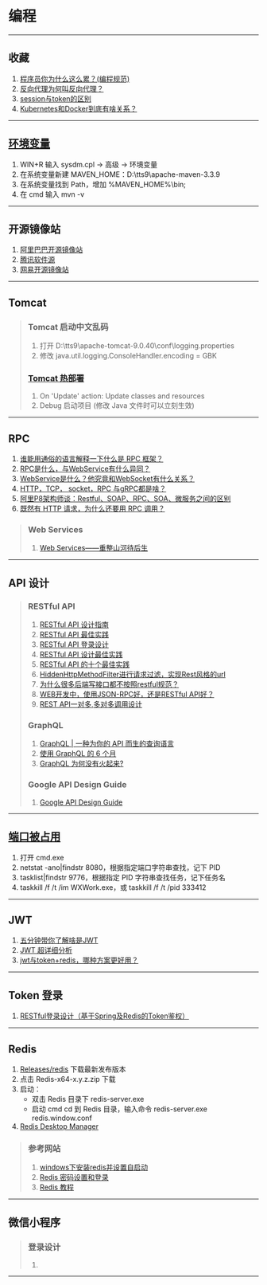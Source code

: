 # 编程

---
## 收藏
1. [程序员你为什么这么累？(编程规范)](https://zhuanlan.zhihu.com/p/28705206)
2. [反向代理为何叫反向代理？](https://www.zhihu.com/question/24723688)
3. [session与token的区别](https://www.cnblogs.com/shijianchuzhenzhi/p/12317439.html)
4. [Kubernetes和Docker到底有啥关系？](https://zhuanlan.zhihu.com/p/87186261)
---
## [环境变量](http://www.xitongcheng.com/jiaocheng/dnrj_article_44449.html)
1. WIN+R 输入 sysdm.cpl → 高级 → 环境变量
2. 在系统变量新建 MAVEN_HOME：D:\tts9\apache-maven-3.3.9
3. 在系统变量找到 Path，增加 %MAVEN_HOME%\bin;
4. 在 cmd 输入 mvn -v
---
## 开源镜像站
1. [阿里巴巴开源镜像站](https://developer.aliyun.com/mirror/)
2. [腾讯软件源](https://mirrors.cloud.tencent.com)
3. [网易开源镜像站](https://mirrors.163.com/)
---
## Tomcat
>### Tomcat 启动中文乱码
>1. 打开 D:\tts9\apache-tomcat-9.0.40\conf\logging.properties
>2. 修改 java.util.logging.ConsoleHandler.encoding = GBK
>### [Tomcat 热部署](https://blog.csdn.net/w15321271041/article/details/80597962)
>1. On 'Update' action: Update classes and resources
>2. Debug 启动项目 (修改 Java 文件时可以立刻生效)
---
## RPC
1. [谁能用通俗的语言解释一下什么是 RPC 框架？](https://www.zhihu.com/question/25536695)
2. [RPC是什么，与WebService有什么异同？](https://zhuanlan.zhihu.com/p/97640202)
3. [WebService是什么？他究竟和WebSocket有什么关系？](https://cloud.tencent.com/developer/article/1405501)
4. [HTTP，TCP， socket，RPC 与gRPC都是啥？](https://www.jianshu.com/p/959030de7f1c)
5. [阿里P8架构师谈：Restful、SOAP、RPC、SOA、微服务之间的区别](https://youzhixueyuan.com/the-difference-between-restful-soap-rpc-soa-and-micro-service.html)
6. [既然有 HTTP 请求，为什么还要用 RPC 调用？](https://www.zhihu.com/question/41609070)
>### Web Services
>1. [Web Services——重整山河待后生](https://zhuanlan.zhihu.com/p/26252433)
---
## API 设计
>### RESTful API
>1. [RESTful API 设计指南](https://www.ruanyifeng.com/blog/2014/05/restful_api.html)
>2. [RESTful API 最佳实践](https://www.ruanyifeng.com/blog/2018/10/restful-api-best-practices.html)
>3. [RESTful API 登录设计](https://www.v2ex.com/t/118049)
>4. [RESTful API 设计最佳实践](https://www.oschina.net/translate/best-practices-for-a-pragmatic-restful-api)
>5. [RESTful API 的十个最佳实践](https://www.cnblogs.com/xiaoyaojian/p/4612503.html)
>6. [HiddenHttpMethodFilter进行请求过滤，实现Rest风格的url](https://www.cnblogs.com/Coder-Pig/p/7340694.html)
>7. [为什么很多后端写接口都不按照restful规范？](https://www.zhihu.com/question/438825740/answer/1692268189)
>8. [WEB开发中，使用JSON-RPC好，还是RESTful API好？](https://www.zhihu.com/question/28570307/answer/541465581)
>9. [REST API一对多,多对多调用设计](https://www.iteye.com/blog/wwwcomy-2422101)
>### GraphQL
>1. [GraphQL | 一种为你的 API 而生的查询语言](https://graphql.cn)
>2. [使用 GraphQL 的 6 个月](https://zhuanlan.zhihu.com/p/139226118)
>3. [GraphQL 为何没有火起来?](https://www.zhihu.com/question/38596306/answer/79714979)
>### Google API Design Guide
>1. [Google API Design Guide](https://www.bookstack.cn/read/API-design-guide/API-design-guide-README.md)
---
## [端口被占用](https://jingyan.baidu.com/article/3c48dd34491d47e10be358b8.html)
1. 打开 cmd.exe
2. netstat -ano|findstr 8080，根据指定端口字符串查找，记下 PID
3. tasklist|findstr 9776，根据指定 PID 字符串查找任务，记下任务名
4. taskkill /f /t /im WXWork.exe，或 taskkill /f /t /pid 333412
---
## JWT
1. [五分钟带你了解啥是JWT](https://zhuanlan.zhihu.com/p/86937325)
2. [JWT 超详细分析](https://learnku.com/articles/17883)
3. [jwt与token+redis，哪种方案更好用？](https://www.zhihu.com/question/274566992)
---
## Token 登录
1. [RESTful登录设计（基于Spring及Redis的Token鉴权）](www.scienjus.com/restful-token-authorization/)
---
## Redis
1. [Releases/redis](https://github.com/microsoftarchive/redis/releases) 下载最新发布版本
2. 点击 Redis-x64-x.y.z.zip 下载
3. 启动：
    - 双击 Redis 目录下 redis-server.exe
    - 启动 cmd cd 到 Redis 目录，输入命令 redis-server.exe redis.window.conf
4. [Redis Desktop Manager](https://www.jianshu.com/p/ccc3ebe29f7b)
>### 参考网站
>1. [windows下安装redis并设置自启动](https://www.cnblogs.com/yunqing/p/10605934.html)
>2. [Redis 密码设置和登录](https://www.cnblogs.com/xiaozong/p/5652563.html)
>3. [Redis 教程](https://www.cnblogs.com/yiwangzhibujian/category/1020818.html)
---
## 微信小程序
>### 登录设计
>1. 
---